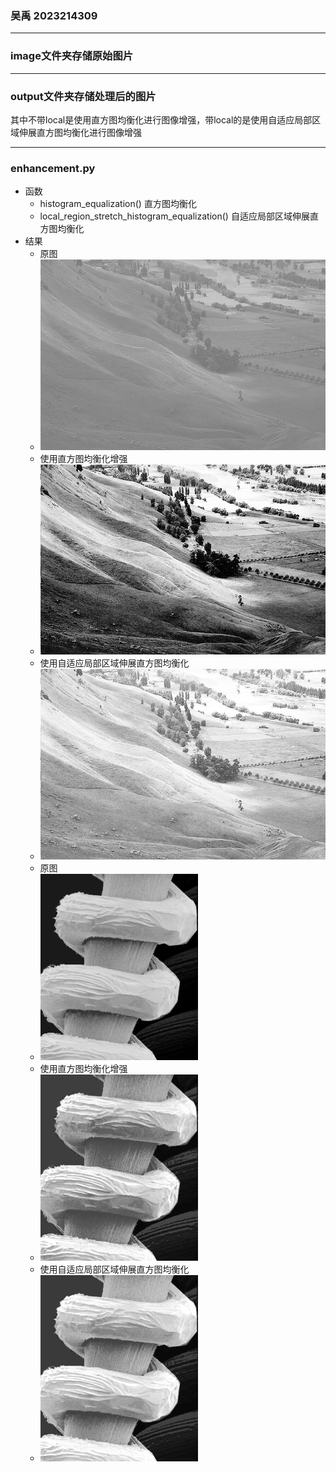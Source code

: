 ### 吴禹 2023214309
***
### image文件夹存储原始图片
***

### output文件夹存储处理后的图片

其中不带local是使用直方图均衡化进行图像增强，带local的是使用自适应局部区域伸展直方图均衡化进行图像增强
***

### enhancement.py

* 函数
  * histogram_equalization() 直方图均衡化
  * local_region_stretch_histogram_equalization() 自适应局部区域伸展直方图均衡化
* 结果
  * 原图
  * ![sceneview.jpg](image%2Fsceneview.jpg)
  * 使用直方图均衡化增强
  * ![output_img_scene_view.png](output%2Foutput_img_scene_view.png)
  * 使用自适应局部区域伸展直方图均衡化
  * ![output_img_scene_view_local.png](output%2Foutput_img_scene_view_local.png)
  * 原图
  * ![tungsten_original.jpg](image%2Ftungsten_original.jpg)
  * 使用直方图均衡化增强
  * ![output_img_tungsten.png](output%2Foutput_img_tungsten.png)
  * 使用自适应局部区域伸展直方图均衡化
  * ![output_img_tungsten_local.png](output%2Foutput_img_tungsten_local.png)